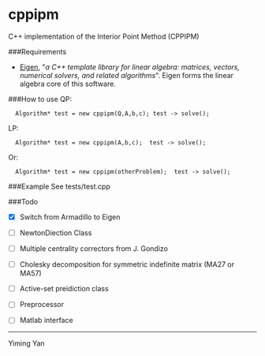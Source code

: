 cppipm
=====
C++ implementation of the Interior Point Method (CPPIPM)

###Requirements
* [Eigen](http://eigen.tuxfamily.org/index.php?title=Main_Page), "*a C++ template library for linear algebra: matrices, vectors, numerical solvers, and related algorithms*". 
Eigen forms the linear algebra core of this software.

###How to use
QP:

```
  Algorithm* test = new cppipm(Q,A,b,c); test -> solve();
```

LP:

```
  Algorithm* test = new cppipm(A,b,c);  test -> solve(); 
```

Or:

```
  Algorithm* test = new cppipm(otherProblem);  test -> solve();
```

###Example
See tests/test.cpp

###Todo
- [x] Switch from Armadillo to Eigen
- [ ] NewtonDiection Class
- [ ] Multiple centrality correctors from J. Gondizo
- [ ] Cholesky decomposition for symmetric indefinite matrix (MA27 or MA57)
- [ ] Active-set preidiction class
- [ ] Preprocessor
- [ ] Matlab interface


----
Yiming Yan
